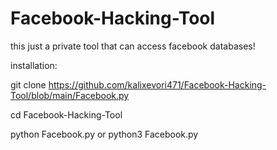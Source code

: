 # Facebook-Hacking-Tool
this just a private tool that can access facebook databases!

installation:

git clone https://github.com/kalixevori471/Facebook-Hacking-Tool/blob/main/Facebook.py

cd Facebook-Hacking-Tool

python Facebook.py or python3 Facebook.py

